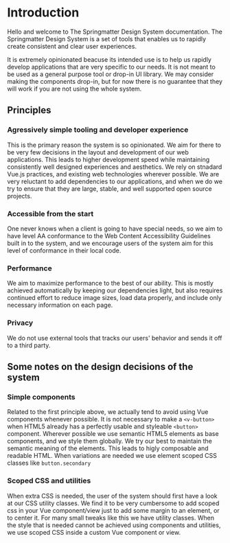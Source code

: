 # Introduction

Hello and welcome to The Springmatter Design System documentation. The Springmatter Design System is a set of tools that enables us to rapidly create consistent and clear user experiences.

  It is extremely opinionated beacuse its intended use is to help us rapidly develop applications that are very specific to our needs. It is not meant to be used as a general purpose tool or drop-in UI library. We may consider making the components drop-in, but for now there is no guarantee that they will work if you are not using the whole system.

## Principles

### Agressively simple tooling and developer experience
  This is the primary reason the system is so opinionated. We aim for there to be very few decisions in the layout and development of our web applications. This leads to higher development speed while maintaining consistently well designed experiences and aesthetics. We rely on stnadard Vue.js practices, and existing web technologies wherever possible. We are very reluctant to add dependencies to our applications, and when we do we try to ensure that they are large, stable, and well supported open source projects.

### Accessible from the start
  One never knows when a client is going to have special needs, so we aim to have level AA conformance to the Web Content Accessibility Guidelines built in to the system, and we encourage users of the system aim for this level of conformance in their local code.

### Performance
  We aim to maximize performance to the best of our ability. This is mostly achieved automatically by keeping our dependencies light, but also requires continued effort to reduce image sizes, load data properly, and include only necessary information on each page.

### Privacy
  We do not use external tools that tracks our users&#39; behavior and sends it off to a third party.

## Some notes on the design decisions of the system

### Simple components
  Related to the first principle above, we actually tend to avoid using Vue components whenever possible. It is not necessary to make a <code>&lt;v-button&gt;</code> when HTML5 already has a perfectly usable and styleable <code>&lt;button&gt;</code> component. Wherever possible we use semantic HTML5 elements as base components, and we style them globally. We try our best to maintain the semantic meaning of the elements. This leads to higly composable and readable HTML. When variations are needed we use element scoped CSS classes like <code>button.secondary</code>

### Scoped CSS and utilities

  When extra CSS is needed, the user of the system should first have a look at our CSS utility classes. We find it to be very cumbersome to add scoped css in your Vue component/view just to add some margin to an element, or to center it. For many small tweaks like this we have utility classes. When the style that is needed cannot be achieved using components and utilities, we use scoped CSS inside a custom Vue component or view.
